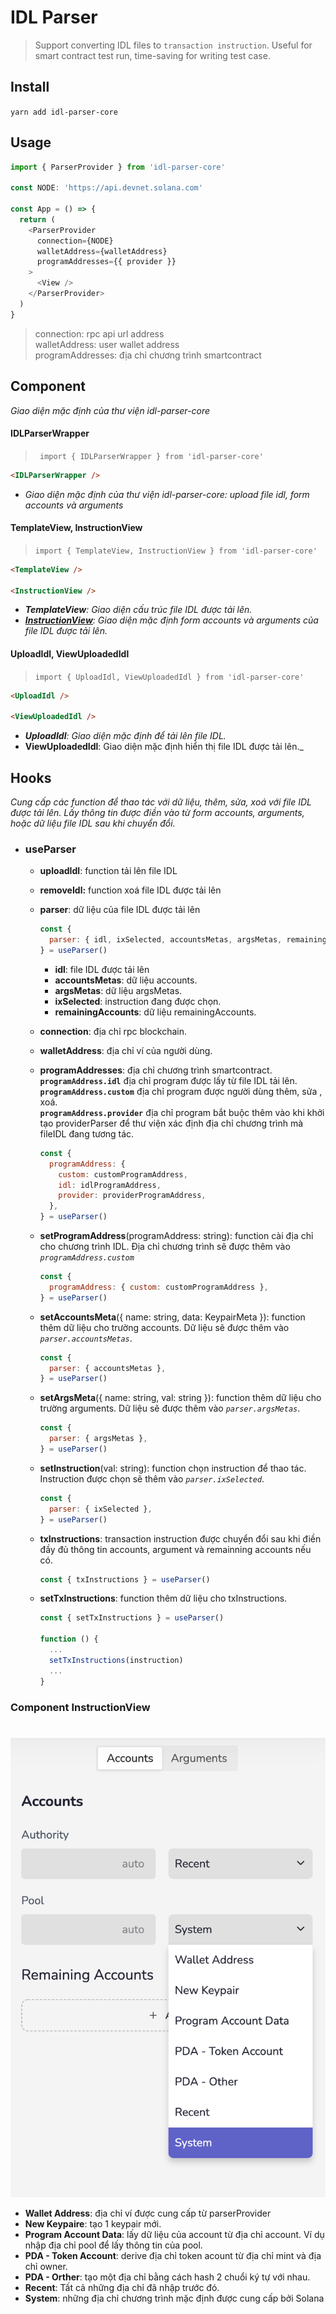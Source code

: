 # **IDL Parser**

> Support converting IDL files to `transaction instruction`. Useful for smart contract test run, time-saving for writing test case.

## Install

`yarn add idl-parser-core`

## Usage

```js
import { ParserProvider } from 'idl-parser-core'

const NODE: 'https://api.devnet.solana.com'

const App = () => {
  return (
    <ParserProvider
      connection={NODE}
      walletAddress={walletAddress}
      programAddresses={{ provider }}
    >
      <View />
    </ParserProvider>
  )
}
```

> connection: rpc api url address \
> walletAddress: user wallet address \
> programAddresses: địa chỉ chương trình smartcontract

## Component

_Giao diện mặc định của thư viện idl-parser-core_

#### IDLParserWrapper

> ` import { IDLParserWrapper } from 'idl-parser-core'`

```html
<IDLParserWrapper />
```

- _Giao diện mặc định của thư viện idl-parser-core: upload file idl, form accounts và arguments_

#### TemplateView, InstructionView

> `import { TemplateView, InstructionView } from 'idl-parser-core'`

```html
<TemplateView />

<InstructionView />
```

- _**TemplateView**: Giao diện cấu trúc file IDL được tải lên._
- _**[InstructionView](#instructionview)**: Giao diện mặc định form accounts và arguments của file IDL được tải lên._

#### UploadIdl, ViewUploadedIdl

> `import { UploadIdl, ViewUploadedIdl } from 'idl-parser-core'`

```html
<UploadIdl />

<ViewUploadedIdl />
```

- _**UploadIdl**: Giao diện mặc định để tải lên file IDL._
- **ViewUploadedIdl**: Giao diện mặc định hiển thị file IDL được tải lên.\_

## Hooks

_Cung cấp các function để thao tác với dữ liệu, thêm, sửa, xoá với file IDL được tải lên. Lấy thông tin được điền vào từ form accounts, arguments, hoặc dữ liệu file IDL sau khi chuyển đổi._

- ### useParser

  - **uploadIdl**: function tải lên file IDL
  - **removeIdl:** function xoá file IDL được tải lên
  - **parser**: dữ liệu của file IDL được tải lên
    ```js
    const {
      parser: { idl, ixSelected, accountsMetas, argsMetas, remainingAccounts },
    } = useParser()
    ```
    - **idl**: file IDL được tải lên
    - **accountsMetas**: dữ liệu accounts.
    - **argsMetas**: dữ liệu argsMetas.
    - **ixSelected**: instruction đang được chọn.
    - **remainingAccounts**: dữ liệu remainingAccounts.
  - **connection**: địa chỉ rpc blockchain.
  - **walletAddress**: địa chỉ ví của người dùng.
  - **programAddresses**: địa chỉ chương trình smartcontract.\
    **`programAddress.idl`** địa chỉ program được lấy từ file IDL tải lên.\
    **`programAddress.custom`** địa chỉ program được người dùng thêm, sửa , xoá.\
    **`programAddress.provider`** địa chỉ program bắt buộc thêm vào khi khởi tạo providerParser để thư viện xác định địa chỉ chương trình mà fileIDL đang tương tác.
    ```js
    const {
      programAddress: {
        custom: customProgramAddress,
        idl: idlProgramAddress,
        provider: providerProgramAddress,
      },
    } = useParser()
    ```
  - **setProgramAddress**(programAddress: string): function cài địa chỉ cho chương trình IDL. Địa chỉ chương trình sẽ được thêm vào _`programAddress.custom`_
    ```js
    const {
      programAddress: { custom: customProgramAddress },
    } = useParser()
    ```
  - **setAccountsMeta**({ name: string, data: KeypairMeta }): function thêm dữ liệu cho trường accounts. Dữ liệu sẽ được thêm vào _`parser.accountsMetas`_.
    ```js
    const {
      parser: { accountsMetas },
    } = useParser()
    ```
  - **setArgsMeta**({ name: string, val: string }): function thêm dữ liệu cho trường arguments. Dữ liệu sẽ được thêm vào _`parser.argsMetas`_.
    ```js
    const {
      parser: { argsMetas },
    } = useParser()
    ```
  - **setInstruction**(val: string): function chọn instruction để thao tác. Instruction được chọn sẽ thêm vào _`parser.ixSelected`_.
    ```js
    const {
      parser: { ixSelected },
    } = useParser()
    ```
  - **txInstructions**: transaction instruction được chuyển đổi sau khi điền đầy đủ thông tin accounts, argument và remainning accounts nếu có.
    ```js
    const { txInstructions } = useParser()
    ```
  - **setTxInstructions**: function thêm dữ liệu cho txInstructions.

    ```js
    const { setTxInstructions } = useParser()

    function () {
      ...
      setTxInstructions(instruction)
      ...
    }
    ```

### <a id="instructionview" href="javascript:void"></a> Component InstructionView

#

![uploadIdl](./src/static/images/docs/selection.png)

- **Wallet Address**: địa chỉ ví được cung cấp từ parserProvider
- **New Keypaire**: tạo 1 keypair mới.
- **Program Account Data**: lấy dữ liệu của account từ địa chỉ account. Ví dụ nhập địa chỉ pool để lấy thông tin của pool.
- **PDA - Token Account**: derive địa chỉ token acount từ địa chỉ mint và địa chỉ owner.
- **PDA - Orther**: tạo một địa chỉ bằng cách hash 2 chuổi ký tự với nhau.
- **Recent**: Tất cả những địa chỉ đã nhập trước đó.
- **System**: những địa chỉ chương trình mặc định được cung cấp bởi Solana

